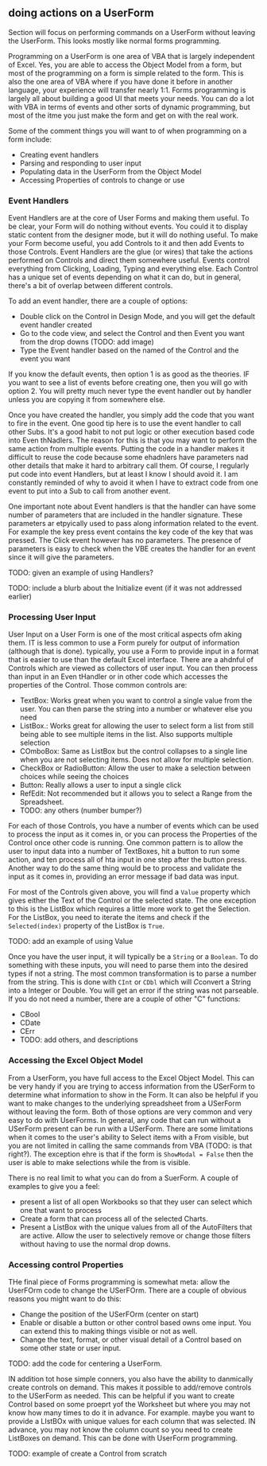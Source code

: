 ## doing actions on a UserForm

Section will focus on performing commands on a UserForm without leaving the UserForm. This looks mostly like normal forms programming.

Programming on a UserForm is one area of VBA that is largely independent of Excel. Yes, you are able to access the Object Model from a form, but most of the programming on a form is simple related to the form. This is also the one area of VBA where if you have done it before in another language, your experience will transfer nearly 1:1. Forms programming is largely all about building a good UI that meets your needs. You can do a lot with VBA in terms of events and other sorts of dynamic programming, but most of the itme you just make the form and get on with the real work.

Some of the comment things you will want to of when programming on a form include:

- Creating event handlers
- Parsing and responding to user input
- Populating data in the UserForm from the Object Model
- Accessing Properties of controls to change or use

### Event Handlers

Event Handlers are at the core of User Forms and making them useful. To be clear, your Form will do nothing without events. You could it to display static content from the designer mode, but it will do nothing useful. To make your Form become useful, you add Controls to it and then add Events to those Controls. Event Handlers are the glue (or wires) that take the actions performed on Controls and direct them somewhere useful. Events control everything from Clicking, Loading, Typing and everything else. Each Control has a unique set of events depending on what it can do, but in general, there's a bit of overlap between different controls.

To add an event handler, there are a couple of options:

- Double click on the Control in Design Mode, and you will get the default event handler created
- Go to the code view, and select the Control and then Event you want from the drop downs (TODO: add image)
- Type the Event handler based on the named of the Control and the event you want

If you know the default events, then option 1 is as good as the theories. IF you want to see a list of events before creating one, then you will go with option 2. You will pretty much never type the event handler out by handler unless you are copying it from somewhere else.

Once you have created the handler, you simply add the code that you want to fire in the event. One good tip here is to use the event handler to call other Subs. It's a good habit to not put logic or other execution based code into Even thNadlers. The reason for this is that you may want to perform the same action from multiple events. Putting the code in a handler makes it difficult to reuse the code because some ehadnlers have parameters nad other details that make it hard to arbitrary call them. Of course, I regularly put code into event Handlers, but at least I know I should avoid it. I am constantly reminded of why to avoid it when I have to extract code from one event to put into a Sub to call from another event.

One important note about Event handlers is that the handler can have some number of parameters that are included in the handler signature. These parameters ar etpyically used to pass along information related to the event. For example the key press event contains the key code of the key that was pressed. The Click event however has no parameters. The presence of parameters is easy to check when the VBE creates the handler for an event since it will give the parameters.

TODO: given an example of using Handlers?

TODO: include a blurb about the Initialize event (if it was not addressed earlier)

### Processing User Input

User Input on a User Form is one of the most critical aspects ofm aking them. IT is less common to use a Form purely for output of information (although that is done). typically, you use a Form to provide input in a format that is easier to use than the default Excel interface. There are a ahdnful of Controls which are viewed as collectors of user input. You can then process than input in an Even tHandler or in other code which accesses the properties of the Control. Those common controls are:

- TextBox: Works great when you want to control a single value from the user. You can then parse the string into a number or whatever else you need
- ListBox.: Works great for allowing the user to select form a list from still being able to see multiple items in the list. Also supports multiple selection
- COmboBox: Same as ListBox but the control collapses to a single line when you are not selecting items. Does not allow for multiple selection.
- CheckBox or RadioButton: Allow the user to make a selection between choices while seeing the choices
- Button: Really allows a user to input a single click
- RefEdit: Not recommended but it allows you to select a Range from the Spreadsheet.
- TODO: any others (number bumper?)

For each of those Controls, you have a number of events which can be used to process the input as it comes in, or you can process the Properties of the Control once other code is running. One common pattern is to allow the user to input data into a number of TextBoxes, hit a button to run some action, and ten process all of hta input in one step after the button press. Another way to do the same thing would be to process and validate the input as it comes in, providing an error message if bad data was input.

For most of the Controls given above, you will find a `Value` property which gives either the Text of the Control or the selected state. The one exception to this is the ListBox which requires a little more work to get the Selection. For the ListBox, you need to iterate the items and check if the `Selected(index)` property of the ListBox is `True`.

TODO: add an example of using Value

Once you have the user input, it will typically be a `String` or a `Boolean`. To do something with these inputs, you will need to parse them into the desired types if not a string. The most common transformation is to parse a number from the string. This is done with `CInt` or `CDbl` which will *C*convert a String into a Integer or Double. You will get an error if the string was not parseable. If you do not need a number, there are a couple of other "C" functions:

- CBool
- CDate
- CErr
- TODO: add others, and descriptions

### Accessing the Excel Object Model

From a UserForm, you have full access to the Excel Object Model. This can be very handy if you are trying to access information from the USerForm to determine what information to show in the Form. It can also be helpful if you want to make changes to the underlying spreadsheet from a USerForm without leaving the form. Both of those options are very common and very easy to do with UserForms. In general, any code that can run without a USerForm present can be run with a USerForm. There are some limitations when it comes to the user's ability to Select items with a From visible, but you are not limited in calling the same commands from VBA (TODO: is that right?). The exception ehre is that if the form is `ShowModal = False` then the user is able to make selections while the from is visible.

There is no real limit to what you can do from a SuerForm. A couple of examples to give you a feel:

- present a list of all open Workbooks so that they user can select which one that want to process
- Create a form that can process all of the selected Charts.
- Present a ListBox with the unique values from all of the AutoFilters that are active. Allow the user to selectively remove or change those filters without having to use the normal drop downs.

### Accessing control Properties

THe final piece of Forms programming is somewhat meta: allow the UserFOrm code to change the USerFOrm. There are a couple of obvious reasons you might want to do this:

- Change the position of the USerFOrm (center on start)
- Enable or disable a button or other control based owns ome input. You can extend this to making things visible or not as well.
- Change the text, format, or other visual detail of a Control based on some other state or user input.

TODO: add the code for centering a UserForm.

IN addition tot hose simple conners, you also have the ability to danmically create controls on demand. This makes it possible to add/remove controls to the USerForm as needed. This can be helpful if you want to create Control based on some proeprt yof the Worksheet but where you may not know how many times to do it in advance. For example. maybe you want to provide a LIstBOx with unique values for each column that was selected. IN advance, you may not know the column count so you need to create ListBoxes on demand. This can be done with UserForm programming.

TODO: example of create a Control from scratch
